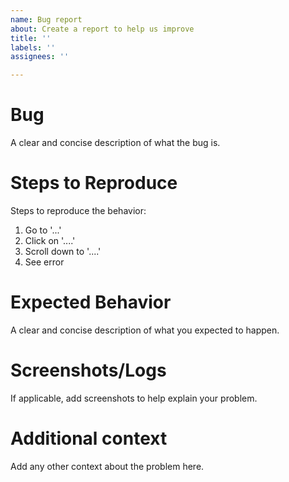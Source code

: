 ```yaml
---
name: Bug report
about: Create a report to help us improve
title: ''
labels: ''
assignees: ''

---
```


# Bug
A clear and concise description of what the bug is.

# Steps to Reproduce
Steps to reproduce the behavior:
1. Go to '...'
2. Click on '....'
3. Scroll down to '....'
4. See error

# Expected Behavior
A clear and concise description of what you expected to happen.

# Screenshots/Logs
If applicable, add screenshots to help explain your problem.

# Additional context
Add any other context about the problem here.
